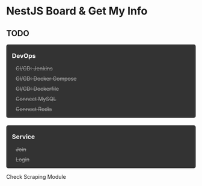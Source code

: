 <h1>NestJS Board & Get My Info</h1>
<h2>TODO</h2>
<div style="padding: 10px; background: #333; color: #fff; display: flex; flex-direction: column; border-radius: 5px; margin-bottom: 20px;">
  <h3 style="padding: 10px 5px; margin: 0px;">DevOps</h3>
  <p style="padding: 5px 15px; margin: 0px; text-decoration: line-through; color: #aaa;">CI/CD: Jenkins</p>
  <p style="padding: 5px 15px; margin: 0px; text-decoration: line-through; color: #aaa;">CI/CD: Docker Compose</p>
  <p style="padding: 5px 15px; margin: 0px; text-decoration: line-through; color: #aaa;">CI/CD: Dockerfile</p>
  <p style="padding: 5px 15px; margin: 0px; text-decoration: line-through; color: #aaa;">Connect MySQL</p>
  <p style="padding: 5px 15px; margin: 0px; text-decoration: line-through; color: #aaa;">Connect Redis</p>

</div>
<div style="padding: 10px; background: #333; color: #fff; display: flex; flex-direction: column; border-radius: 5px;">
  <h3 style="padding: 10px 5px; margin: 0px;">Service</h3>
  <p style="padding: 5px 15px; margin: 0px; text-decoration: line-through; color: #aaa;">Join</p>
  <p style="padding: 5px 15px; margin: 0px; text-decoration: line-through; color: #aaa;">Login</p>
</div>

Check Scraping Module
